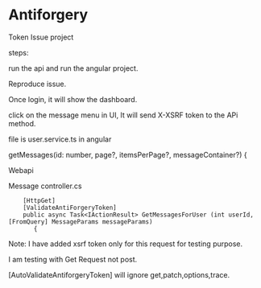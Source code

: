 # Antiforgery
Token Issue project


steps:

run the api  and run the angular project.

Reproduce issue.

Once login, it will show the dashboard.

click on the message menu in UI, It will send X-XSRF token to the APi method.


file is user.service.ts in angular

getMessages(id: number, page?, itemsPerPage?, messageContainer?) {

Webapi

Message controller.cs

        [HttpGet]
        [ValidateAntiForgeryToken]
        public async Task<IActionResult> GetMessagesForUser (int userId, [FromQuery] MessageParams messageParams)
           {
          

Note:
I have added xsrf token only for this request for testing purpose.

I am testing with Get Request not post.

[AutoValidateAntiforgeryToken] will ignore get,patch,options,trace.

